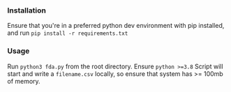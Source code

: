 ### Installation
Ensure that you're in a preferred python dev environment with pip installed, and run `pip install -r requirements.txt`

### Usage
Run `python3 fda.py` from the root directory. Ensure `python >=3.8` Script will start and write a `filename.csv` locally, so ensure that system has >= 100mb of memory. 